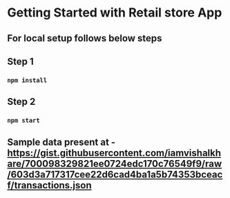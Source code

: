 # Getting Started with Retail store App

## For local setup follows below steps
## Step 1
### `npm install`

## Step 2
### `npm start`

## Sample data present at - https://gist.githubusercontent.com/iamvishalkhare/700098329821ee0724edc170c76549f9/raw/603d3a717317cee22d6cad4ba1a5b74353bceacf/transactions.json
